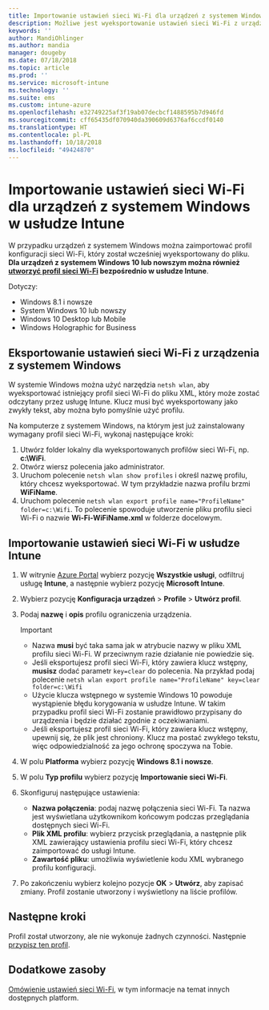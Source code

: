 ```yaml
---
title: Importowanie ustawień sieci Wi-Fi dla urządzeń z systemem Windows w usłudze Microsoft Intune — Azure | Microsoft Docs
description: Możliwe jest wyeksportowanie ustawień sieci Wi-Fi z urządzenia z systemem Windows jako plik XML przy użyciu narzędzia netsh wlan. Następnie można zaimportować ten plik w usłudze Intune, aby utworzyć profil sieci Wi-Fi dla urządzeń z systemem Windows 8.1, Windows 10 i Windows Holographic for Business.
keywords: ''
author: MandiOhlinger
ms.author: mandia
manager: dougeby
ms.date: 07/18/2018
ms.topic: article
ms.prod: ''
ms.service: microsoft-intune
ms.technology: ''
ms.suite: ems
ms.custom: intune-azure
ms.openlocfilehash: e32749225af3f19ab07decbcf1488595b7d946fd
ms.sourcegitcommit: cff65435df070940da390609d6376af6ccdf0140
ms.translationtype: HT
ms.contentlocale: pl-PL
ms.lasthandoff: 10/18/2018
ms.locfileid: "49424870"
---
```

# <a name="import-wi-fi-settings-for-windows-devices-in-intune"></a>Importowanie ustawień sieci Wi-Fi dla urządzeń z systemem Windows w usłudze Intune

W przypadku urządzeń z systemem Windows można zaimportować profil konfiguracji sieci Wi-Fi, który został wcześniej wyeksportowany do pliku. **Dla urządzeń z systemem Windows 10 lub nowszym można również [utworzyć profil sieci Wi-Fi](wi-fi-settings-windows.md) bezpośrednio w usłudze Intune**.

Dotyczy:  
- Windows 8.1 i nowsze
- System Windows 10 lub nowszy
- Windows 10 Desktop lub Mobile
- Windows Holographic for Business

## <a name="export-wi-fi-settings-from-a-windows-device"></a>Eksportowanie ustawień sieci Wi-Fi z urządzenia z systemem Windows

W systemie Windows można użyć narzędzia `netsh wlan`, aby wyeksportować istniejący profil sieci Wi-Fi do pliku XML, który może zostać odczytany przez usługę Intune. Klucz musi być wyeksportowany jako zwykły tekst, aby można było pomyślnie użyć profilu.

Na komputerze z systemem Windows, na którym jest już zainstalowany wymagany profil sieci Wi-Fi, wykonaj następujące kroki:

1. Utwórz folder lokalny dla wyeksportowanych profilów sieci Wi-Fi, np. **c:\WiFi**.
2. Otwórz wiersz polecenia jako administrator.
3. Uruchom polecenie `netsh wlan show profiles` i określ nazwę profilu, który chcesz wyeksportować. W tym przykładzie nazwa profilu brzmi **WiFiName**.
4. Uruchom polecenie `netsh wlan export profile name="ProfileName" folder=c:\Wifi`. To polecenie spowoduje utworzenie pliku profilu sieci Wi-Fi o nazwie **Wi-Fi-WiFiName.xml** w folderze docelowym.

## <a name="import-the-wi-fi-settings-into-intune"></a>Importowanie ustawień sieci Wi-Fi w usłudze Intune

1. W witrynie [Azure Portal](https://portal.azure.com) wybierz pozycję **Wszystkie usługi**, odfiltruj usługę **Intune**, a następnie wybierz pozycję **Microsoft Intune**.
2. Wybierz pozycję **Konfiguracja urządzeń** > **Profile** > **Utwórz profil**.
3. Podaj **nazwę** i **opis** profilu ograniczenia urządzenia.

    > [!IMPORTANT]
    > - Nazwa **musi** być taka sama jak w atrybucie nazwy w pliku XML profilu sieci Wi-Fi. W przeciwnym razie działanie nie powiedzie się.
    > - Jeśli eksportujesz profil sieci Wi-Fi, który zawiera klucz wstępny, **musisz** dodać parametr `key=clear` do polecenia. Na przykład podaj polecenie `netsh wlan export profile name="ProfileName" key=clear folder=c:\Wifi`
    > - Użycie klucza wstępnego w systemie Windows 10 powoduje wystąpienie błędu korygowania w usłudze Intune. W takim przypadku profil sieci Wi-Fi zostanie prawidłowo przypisany do urządzenia i będzie działać zgodnie z oczekiwaniami.
    > - Jeśli eksportujesz profil sieci Wi-Fi, który zawiera klucz wstępny, upewnij się, że plik jest chroniony. Klucz ma postać zwykłego tekstu, więc odpowiedzialność za jego ochronę spoczywa na Tobie.

4. W polu **Platforma** wybierz pozycję **Windows 8.1 i nowsze**.
5. W polu **Typ profilu** wybierz pozycję **Importowanie sieci Wi-Fi**.
6. Skonfiguruj następujące ustawienia:
    - **Nazwa połączenia**: podaj nazwę połączenia sieci Wi-Fi. Ta nazwa jest wyświetlana użytkownikom końcowym podczas przeglądania dostępnych sieci Wi-Fi.
    - **Plik XML profilu**: wybierz przycisk przeglądania, a następnie plik XML zawierający ustawienia profilu sieci Wi-Fi, który chcesz zaimportować do usługi Intune.
    - **Zawartość pliku**: umożliwia wyświetlenie kodu XML wybranego profilu konfiguracji.
7. Po zakończeniu wybierz kolejno pozycje **OK** > **Utwórz**, aby zapisać zmiany. Profil zostanie utworzony i wyświetlony na liście profilów.

## <a name="next-steps"></a>Następne kroki

Profil został utworzony, ale nie wykonuje żadnych czynności. Następnie [przypisz ten profil](device-profile-assign.md).

## <a name="more-resources"></a>Dodatkowe zasoby

[Omówienie ustawień sieci Wi-Fi](wi-fi-settings-configure.md), w tym informacje na temat innych dostępnych platform.
